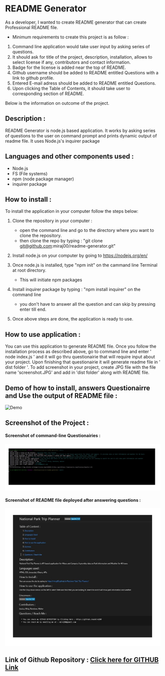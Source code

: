 # README Generator

As a developer, I wanted to create README generator that can create Professional README file.

* Minimum requirements to create this project is as follow  : 

1. Command line application would take user input by asking series of questions.
1. It should ask for title of the project, description, installation, allows to select license if any, contributors and contact information. 
1. Badge for the license is added near the top of README. 
1. Github username should be added to README entitled Questions with a link to github profile. 
1. Entered E-mail adress should be added to README entitled Questions. 
1. Upon clicking the Table of Contents, it should take user to corresponding section of README. 

Below is the information on outcome of the project.

## Description :
README Generator is node.js based application. It works by asking series of questions to the user on command prompt and prints dynamic output of readme file. It uses Node.js's inquirer package  
 
## Languages and other components used : 
   * Node.js 
   * FS (File systems) 
   * npm (node package manager) 
   * inquirer package
  
## How to install : 
 
 To install the application in your computer follow the steps below: 
 
 1. Clone the repository in your computer :
    - open the command line and go to the directory where you want to clone the repository.
    - then clone the repo by typing : "git clone git@github.com:miraj00/readme-generator.git"

 2. Install node.js on your computer by going to https://nodejs.org/en/  

 3. Once node.js is installed, type "npm init" on the cammand line Terminal at root directory.
    - This will initiate npm packages

 4. Install inquirer package by typing : "npm install inquirer" on the command line
    - you don't have to answer all the question and can skip by pressing enter till end.
    
 5. Once above steps are done, the application is ready to use.

## How to use application : 
You can use this application to generate README file. Once you follow the installation process as described above, go to command line and enter ' node index.js ' and it will go thru questionairie that will require input about your project. Upon finishing that questionairie it will generate readme file in ' dist folder '. To add screenshot in your project, create JPG file with the file name 'screenshot.JPG' and add in 'dist folder' along with README file. 
  

## Demo of how to install, answers Questionairre and Use the output of README file :
![Demo](video1.gif)


## Screenshot of the Project :

#### Screenshot of command-line Questionairies :

 ![Screenshot](./assets/images/command-line-questions.JPG)

#### Screenshot of README file deployed after answering questions :

 ![Screenshot](./assets/images/screenshot.JPG)

  
## Link of Github Repository : [ Click here for GITHUB Link ](https://github.com/miraj00/readme-generator)  
  

  
  
